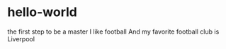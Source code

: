 # hello-world
the first step to be a master
I like football
And my favorite football club is Liverpool
